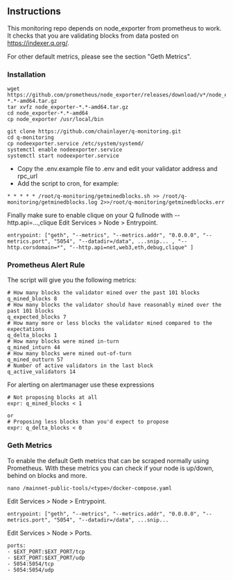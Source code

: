 ## Instructions

This monitoring repo depends on node_exporter from prometheus to work. 
It checks that you are validating blocks from data posted on https://indexer.q.org/.

For other default metrics, please see the section "Geth Metrics".

### Installation

```
wget https://github.com/prometheus/node_exporter/releases/download/v*/node_exporter-*.*-amd64.tar.gz
tar xvfz node_exporter-*.*-amd64.tar.gz
cd node_exporter-*.*-amd64
cp node_exporter /usr/local/bin

git clone https://github.com/chainlayer/q-monitoring.git
cd q-monitoring
cp nodeexporter.service /etc/system/systemd/
systemctl enable nodeexporter.service
systemctl start nodeexporter.service
```

* Copy the .env.example file to .env and edit your validator address and rpc_url
* Add the script to cron, for example:

```
* * * * * /root/q-monitoring/getminedblocks.sh >> /root/q-monitoring/getminedblocks.log 2>>/root/q-monitoring/getminedblocks.err
```

Finally make sure to enable clique on your Q fullnode with --http.api=...,clique
Edit Services > Node > Entrypoint.
```
entrypoint: ["geth", "--metrics", "--metrics.addr", "0.0.0.0", "--metrics.port", "5054", "--datadir=/data", ...snip... , "--http.corsdomain=*", "--http.api=net,web3,eth,debug,clique" ]
```

### Prometheus Alert Rule

The script will give you the following metrics:
```
# How many blocks the validator mined over the past 101 blocks
q_mined_blocks 8
# How many blocks the validator should have reasonably mined over the past 101 blocks
q_expected_blocks 7
# How many more or less blocks the validator mined compared to the expectations
q_delta_blocks 1
# How many blocks were mined in-turn
q_mined_inturn 44
# How many blocks were mined out-of-turn
q_mined_outturn 57
# Number of active validators in the last block
q_active_validators 14
```

For alerting on alertmanager use these expressions
```
# Not proposing blocks at all
expr: q_mined_blocks < 1

or
# Proposing less blocks than you'd expect to propose
expr: q_delta_blocks < 0
```


### Geth Metrics

To enable the default Geth metrics that can be scraped normally using Prometheus.
With these metrics you can check if your node is up/down, behind on blocks and more.

```
nano /mainnet-public-tools/<type>/docker-compose.yaml
```

Edit Services > Node > Entrypoint.
```
entrypoint: ["geth", "--metrics", "--metrics.addr", "0.0.0.0", "--metrics.port", "5054", "--datadir=/data", ...snip...
```

Edit Services > Node > Ports.
```
ports:
- $EXT_PORT:$EXT_PORT/tcp
- $EXT_PORT:$EXT_PORT/udp
- 5054:5054/tcp
- 5054:5054/udp
```

